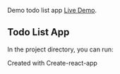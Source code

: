 Demo todo list app [Live Demo](https://github.com/facebook/create-react-app).

## Todo List App

In the project directory, you can run:

Created with Create-react-app

